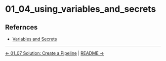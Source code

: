 # 01_04_using_variables_and_secrets

## Refernces
- [Variables and Secrets](https://support.atlassian.com/bitbucket-cloud/docs/variables-and-secrets/)

<!-- FooterStart -->
---
[← 01_07 Solution: Create a Pipeline](../../ch1_pipelines/01_07_solution/README.md) | [README →](../02_03_tools/README.md)
<!-- FooterEnd -->
